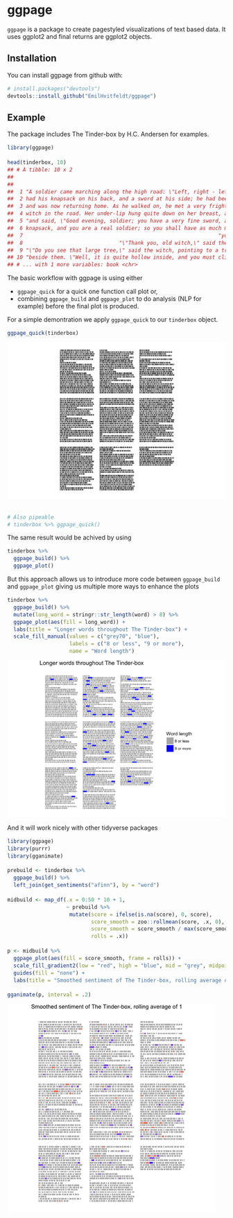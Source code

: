 
ggpage
======

`ggpage` is a package to create pagestyled visualizations of text based data. It uses ggplot2 and final returns are ggplot2 objects.

Installation
------------

You can install ggpage from github with:

``` r
# install.packages("devtools")
devtools::install_github("EmilHvitfeldt/ggpage")
```

Example
-------

The package includes The Tinder-box by H.C. Andersen for examples.

``` r
library(ggpage)

head(tinderbox, 10)
## # A tibble: 10 x 2
##                                                                           text
##                                                                          <chr>
##  1 "A soldier came marching along the high road: \"Left, right - left, right.\
##  2 had his knapsack on his back, and a sword at his side; he had been to the w
##  3 and was now returning home. As he walked on, he met a very frightful-lookin
##  4 witch in the road. Her under-lip hung quite down on her breast, and she sto
##  5 "and said, \"Good evening, soldier; you have a very fine sword, and a large
##  6 knapsack, and you are a real soldier; so you shall have as much money as ev
##  7                                                               "you like.\""
##  8                               "\"Thank you, old witch,\" said the soldier."
##  9 "\"Do you see that large tree,\" said the witch, pointing to a tree which s
## 10 "beside them. \"Well, it is quite hollow inside, and you must climb to the 
## # ... with 1 more variables: book <chr>
```

The basic workflow with ggpage is using either

-   `ggpage_quick` for a quick one function call plot or,
-   combining `ggpage_build` and `ggpage_plot` to do analysis (NLP for example) before the final plot is produced.

For a simple demontration we apply `ggpage_quick` to our `tinderbox` object.

``` r
ggpage_quick(tinderbox)
```

<img src="man/figures/README-unnamed-chunk-3-1.png" width="672" />

``` r

# Also pipeable
# tinderbox %>% ggpage_quick()
```

The same result would be achived by using

``` r
tinderbox %>% 
  ggpage_build() %>% 
  ggpage_plot()
```

But this approach allows us to introduce more code between `ggpage_build` and `ggpage_plot` giving us multiple more ways to enhance the plots

``` r
tinderbox %>%
  ggpage_build() %>%
  mutate(long_word = stringr::str_length(word) > 8) %>%
  ggpage_plot(aes(fill = long_word)) +
  labs(title = "Longer words throughout The Tinder-box") +
  scale_fill_manual(values = c("grey70", "blue"),
                    labels = c("8 or less", "9 or more"),
                    name = "Word length")
```

<img src="man/figures/README-unnamed-chunk-5-1.png" width="672" />

And it will work nicely with other tidyverse packages

``` r
library(ggpage)
library(purrr)
library(gganimate)

prebuild <- tinderbox %>%
  ggpage_build() %>%
  left_join(get_sentiments("afinn"), by = "word") 

midbuild <- map_df(.x = 0:50 * 10 + 1,
                   ~ prebuild %>% 
                    mutate(score = ifelse(is.na(score), 0, score), 
                           score_smooth = zoo::rollmean(score, .x, 0),
                           score_smooth = score_smooth / max(score_smooth),
                           rolls = .x))

p <- midbuild %>%
  ggpage_plot(aes(fill = score_smooth, frame = rolls)) +
  scale_fill_gradient2(low = "red", high = "blue", mid = "grey", midpoint = 0) +
  guides(fill = "none") +
  labs(title = "Smoothed sentiment of The Tinder-box, rolling average of")

gganimate(p, interval = .2)
```

![](man/figures/README-gif.gif)
